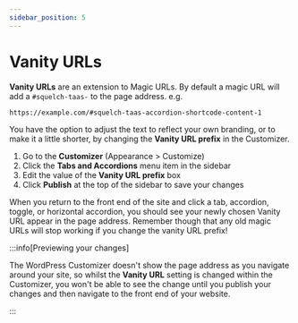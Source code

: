 ```yaml
---
sidebar_position: 5
---
```


# Vanity URLs

**Vanity URLs** are an extension to Magic URLs. By default a magic URL will add a `#squelch-taas-` to the page address. e.g.

```
https://example.com/#squelch-taas-accordion-shortcode-content-1
```

You have the option to adjust the text to reflect your own branding, or to make it a little shorter, by changing the **Vanity URL prefix** in the Customizer.

1. Go to the **Customizer** (Appearance > Customize)
1. Click the **Tabs and Accordions** menu item in the sidebar
1. Edit the value of the **Vanity URL prefix** box
1. Click **Publish** at the top of the sidebar to save your changes

When you return to the front end of the site and click a tab, accordion, toggle, or horizontal accordion, you should see your newly chosen Vanity URL appear in the page address. Remember though that any old magic URLs will stop working if you change the vanity URL prefix!

:::info[Previewing your changes]

The WordPress Customizer doesn't show the page address as you navigate around your site, so whilst the **Vanity URL** setting is changed within the Customizer, you won't be able to see the change until you publish your changes and then navigate to the front end of your website.

:::

